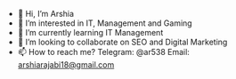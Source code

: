 - 👋 Hi, I’m Arshia
- 👀 I’m interested in IT, Management and Gaming
- 🌱 I’m currently learning IT Management
- 💞️ I’m looking to collaborate on SEO and Digital Marketing
- 📫 How to reach me? Telegram: @ar538 Email: arshiarajabi18@gmail.com

<!---
arshiarajabi18/arshiarajabi18 is a ✨ special ✨ repository because its `README.md` (this file) appears on your GitHub profile.
You can click the Preview link to take a look at your changes.
--->
